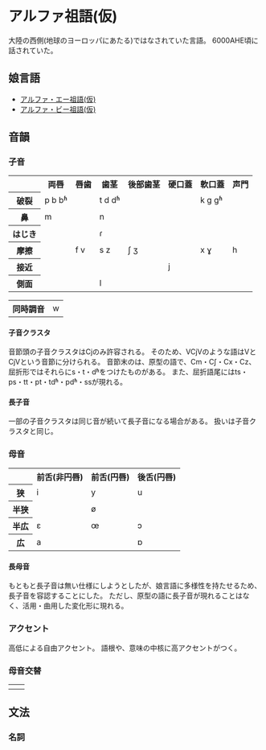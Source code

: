 # アルファ祖語(仮)
大陸の西側(地球のヨーロッパにあたる)ではなされていた言語。
6000AHE頃に話されていた。
 
## 娘言語
* [アルファ・エー祖語(仮)](./Alpha-A.md)
* [アルファ・ビー祖語(仮)](./Alpha-B.md)
 
## 音韻

### 子音
<table>
 <tr>
  <th></th>
		<th>両唇</th>
		<th>唇歯</th>
		<th>歯茎</th>
		<th>後部歯茎</th>
		<th>硬口蓋</th>
		<th>軟口蓋</th>
		<th>声門</th>
	</tr>
	<tr>
		<th>破裂</th>
		<td>p b bʱ</td>
		<td></td>
		<td>t d dʱ</td>
		<td></td>
		<td></td>
		<td>k g gʱ</td>
		<td></td>
	</tr>
	<tr>
		<th>鼻</th>
		<td>m</td>
		<td></td>
		<td>n</td>
		<td></td>
		<td></td>
		<td></td>
		<td></td>
	</tr>
	<tr>
		<th>はじき</th>
		<td></td>
		<td></td>
		<td>ɾ</td>
		<td></td>
		<td></td>
		<td></td>
		<td></td>
	</tr>
	<tr>
		<th>摩擦</th>
		<td></td>
		<td>f v</td>
		<td>s z</td>
		<td>ʃ ʒ</td>
		<td></td>
		<td>x ɣ</td>
		<td>h</td>
	</tr>
	<tr>
		<th>接近</th>
		<td></td>
		<td></td>
		<td></td>
		<td></td>
		<td>j</td>
		<td></td>
		<td></td>
	</tr>
	<tr>
		<th>側面</th>
		<td></td>
		<td></td>
		<td>l</td>
		<td></td>
		<td></td>
		<td></td>
		<td></td>
	</tr>
</table>
<table>
	<th>同時調音</th>
 <td>w</td>
</table>

#### 子音クラスタ
音節頭の子音クラスタはCjのみ許容される。
そのため、VCjVのような語はVとCjVという音節に分けられる。
音節末のは、原型の語で、Cm・Cʃ・Cx・Cz、屈折形ではそれらにs・t・dʱをつけたものがある。
また、屈折語尾にはts・ps・tt・pt・tdʱ・pdʱ・ssが現れる。

#### 長子音
一部の子音クラスタは同じ音が続いて長子音になる場合がある。
扱いは子音クラスタと同じ。

### 母音
<table>
 <tr>
  <th></th>
  <th>前舌(非円唇)</th>
  <th>前舌(円唇)</th>
  <th>後舌(円唇)</th>
 </tr>
 <tr>
  <th>狭</th>
  <td>i</td>
  <td>y</td>
  <td>u</td>
 </tr>
 <tr>
  <th>半狭</th>
  <td></td>
  <td>ø</td>
  <td></td>
 </tr>
 <tr>
  <th>半広</th>
  <td>ɛ</td>
  <td>œ</td>
  <td>ɔ</td>
 </tr>
 <tr>
  <th>広</th>
  <td>a</td>
  <td></td>
  <td>ɒ</td>
 </tr>
</table>

#### 長母音
もともと長子音は無い仕様にしようとしたが、娘言語に多様性を持たせるため、長子音を容認することにした。
ただし、原型の語に長子音が現れることはなく、活用・曲用した変化形に現れる。

### アクセント
高低による自由アクセント。
語根や、意味の中核に高アクセントがつく。

### 母音交替
<table>
 <tr>
  <th></th>
  <td></td>
 </tr>
</table>

## 文法

### 名詞
